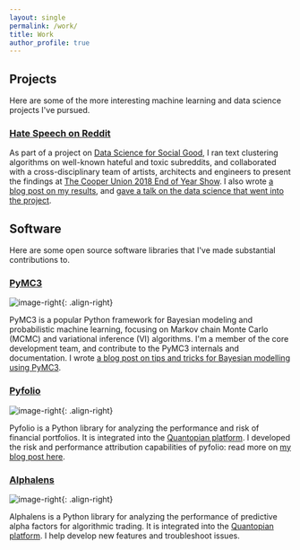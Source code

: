```yaml
---
layout: single
permalink: /work/
title: Work
author_profile: true
---
```


## Projects

Here are some of the more interesting machine learning and data science projects
I've pursued.

### [Hate Speech on Reddit](https://eigenfoo.xyz/reddit-clusters/)

As part of a project on [Data Science for Social
Good](http://ee.cooper.edu/~keene/dssg.html), I ran text clustering algorithms
on well-known hateful and toxic subreddits, and collaborated with a
cross-disciplinary team of artists, architects and engineers to present the
findings at [The Cooper Union 2018 End of Year
Show](https://cooper.edu/events-and-exhibitions/exhibitions/2018-student-exhibition).
I also wrote [a blog post on my results](https://eigenfoo.xyz/reddit-clusters/),
and [gave a talk on the data science that went into the
project](https://eigenfoo.xyz/reddit-slides/).

## Software

Here are some open source software libraries that I've made substantial
contributions to.

### [PyMC3](https://github.com/pymc-devs/pymc3)

![image-right](https://camo.githubusercontent.com/2af4bb9d3ff6744a6ad1aab0b2b916b5efee8b49/68747470733a2f2f63646e2e7261776769742e636f6d2f70796d632d646576732f70796d63332f6d61737465722f646f63732f6c6f676f732f7376672f50794d43335f62616e6e65722e737667){: .align-right}

PyMC3 is a popular Python framework for Bayesian modeling and probabilistic
machine learning, focusing on Markov chain Monte Carlo (MCMC) and variational
inference (VI) algorithms. I'm a member of the core development team, and
contribute to the PyMC3 internals and documentation. I wrote [a blog post on
tips and tricks for Bayesian modelling using
PyMC3](https://eigenfoo.xyz/bayesian-modelling-cookbook/).

### [Pyfolio](https://github.com/quantopian/pyfolio)

![image-right](https://camo.githubusercontent.com/3b820de5af1d3e62ecdd614349abd46f4d46d7d6/68747470733a2f2f6d656469612e7175616e746f7069616e2e636f6d2f6c6f676f732f6f70656e5f736f757263652f7079666f6c696f2d6c6f676f2d30332e706e67){: .align-right}

Pyfolio is a Python library for analyzing the performance and risk of financial
portfolios. It is integrated into the [Quantopian
platform](http://quantopian.com/). I developed the risk and performance
attribution capabilities of pyfolio: read more on [my blog post
here](https://eigenfoo.xyz/pyfolio/).

### [Alphalens](https://github.com/quantopian/alphalens)

![image-right](https://camo.githubusercontent.com/a0787309a69fb15775704045bccead6b11b5f8df/68747470733a2f2f6d656469612e7175616e746f7069616e2e636f6d2f6c6f676f732f6f70656e5f736f757263652f616c7068616c656e732d6c6f676f2d30332e706e67){: .align-right}

Alphalens is a Python library for analyzing the performance of predictive alpha
factors for algorithmic trading. It is integrated into the [Quantopian
platform](http://quantopian.com/). I help develop new features and troubleshoot
issues.
